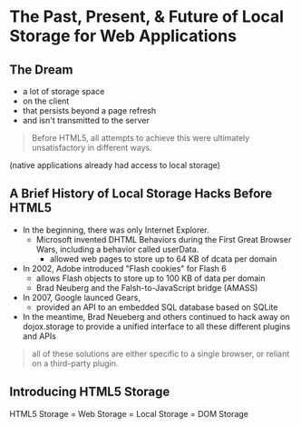 # The Past, Present, & Future of Local Storage for Web Applications

## The Dream
- a lot of storage space
- on the client
- that persists beyond a page refresh
- and isn't transmitted to the server

> Before HTML5, all attempts to achieve this were ultimately unsatisfactory in different ways.

(native applications already had access to local storage)

## A Brief History of Local Storage Hacks Before HTML5
- In the beginning, there was only Internet Explorer.
  - Microsoft invented DHTML Behaviors during the First Great Browser Wars, including a behavior called userData.
     - allowed web pages to store up to 64 KB of dcata per domain
- In 2002, Adobe introduced "Flash cookies" for Flash 6
  - allows Flash objects to store up to 100 KB of data per domain
  - Brad Neuberg and the Falsh-to-JavaScript bridge (AMASS)
- In 2007, Google launced Gears, 
  - provided an API to an embedded SQL database based on SQLite
- In the meantime, Brad Neueberg and others continued to hack away on dojox.storage to provide a unified interface to all these different plugins and APIs

> all of these solutions are either specific to a single browser, or reliant on a third-party plugin.

## Introducing HTML5 Storage
HTML5 Storage = Web Storage = Local Storage = DOM Storage
